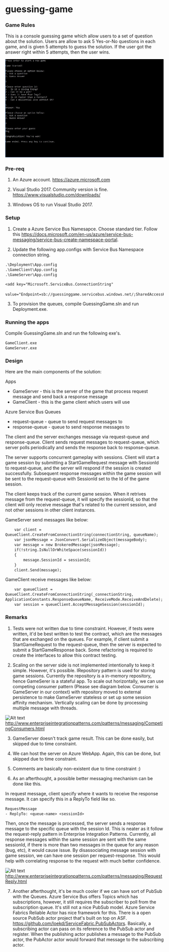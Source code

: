 # guessing-game


### Game Rules

This is a console guessing game which allow users to a set of question about the solution. Users are allow to ask 5 Yes-or-No questions in each game, and is given 5 attempts to guess the solution. If the user got the answer right within 5 attempts, then the user wins.

![Alt text](/GameScreenshot.jpg?raw=true "Optional Title")


### Pre-req

1. An Azure account.
https://azure.microsoft.com

2. Visual Studio 2017. Community version is fine.
https://www.visualstudio.com/downloads/

3. Windows OS to run Visual Studio 2017.


### Setup

1. Create a Azure Service Bus Namesapce. Choose standard tier.
Follow this https://docs.microsoft.com/en-us/azure/service-bus-messaging/service-bus-create-namespace-portal.

2. Update the following app.configs with Service Bus Namespace connection string.

```
.\Deployment\App.config
.\GameClient\App.config
.\GameServer\App.config
```

```
<add key="Microsoft.ServiceBus.ConnectionString"
  value="Endpoint=sb://guessinggame.servicebus.windows.net/;SharedAccessKeyName=RootManageSharedAccessKey;SharedAccessKey=h41Tu/CTd95bSXYym/EYoNNa0OGNBlbYTzdkpnFzFGw="/>
```

3. To provision the queues, compile GuessingGame.sln and run Deployment.exe.


### Running the apps

Compile GuessingGame.sln and run the following exe's.

```
GameClient.exe
GameServer.exe
```

### Design

Here are the main components of the solution:

Apps
* GameServer - this is the server of the game that process request message and send back a response message
* GameClient - this is the game client which users will use

Azure Service Bus Queues
* request-queue - queue to send request messages to
* response-queue - queue to send response messages to

The client and the server exchanges message via request-queue and response-queue. Client sends request messages to request-queue, which server polls periodically and sends the response back to response-queue.

The server supports concurrent gameplay with sessions. Client will start a game session by submitting a StartGameRequest message with SessionId to request-queue, and the server will respond if the session is created successfully. Subsequent response messages within the game session will be sent to the request-queue with SessionId set to the Id of the game session.

The client keeps track of the current game session. When it retrives message from the request-queue, it will specify the sessionId, so that the client will only receive message that's related to the current session, and not other sessions in other client instances.

GameServer send messages like below:
```
    var client = QueueClient.CreateFromConnectionString(connectionString, queueName);
    var jsonMessage = JsonConvert.SerializeObject(messageBody);
    var message = new BrokeredMessage(jsonMessage);
    if(!string.IsNullOrWhiteSpace(sessionId))
    {
        message.SessionId = sessionId;
    }
    client.Send(message);
```

GameClient receive messages like below:
```
    var queueClient = QueueClient.CreateFromConnectionString(_connectionString, ApplicationConstants.ResponseQueueName, ReceiveMode.ReceiveAndDelete);
    var session = queueClient.AcceptMessageSession(sessionId);
```


### Remarks

1. Tests were not written due to time constraint. However, if tests were written, it'd be best written to test the contract, which are the messages that are exchanged on the queues. For example, if client submit a StartGameRequest to the request-queue, then the server is expected to submit a StartGameResponse back. Some refactoring is required to create the interfaces to allow this contract testing.

2. Scaling on the server side is not implemented intentionally to keep it simple. However, it's possible. IRepository pattern is used for storing game sessions. Currently the repository is a in-memory repository, hence GameSerer is a stateful app. To scale out horizontally, we can use competing consumer pattern (Please see diagram below. Consumer is GameServer in our context) with repository moved to external persistence to make GameServer stateless or set up some session affinity mechanism. Vertically scaling can be done by processing multiple message with threads.

![Alt text](http://www.enterpriseintegrationpatterns.com/img/CompetingConsumers.gif?raw=true "Optional Title")
http://www.enterpriseintegrationpatterns.com/patterns/messaging/CompetingConsumers.html


3. GameServer doesn't track game result. This can be done easily, but skipped due to time constraint.

4. We can host the server on Azure WebApp. Again, this can be done, but skipped due to time constraint.

5. Comments are basically non-existent due to time constraint :)

6. As an afterthought, a possible better messaging mechanism can be done like this.

In request message, client specify where it wants to receive the response message. It can specify this in a ReplyTo field like so.

```
RequestMessage
- ReplyTo: <queue-name> <sessionId>
```

Then, once the message is processed, the server sends a response message to the specific queue with the session Id. This is neater as it follow the request-reply pattern in Enterprise Integration Patterns. Currently, all response messages within the same session are sent with the same sessionId, if there is more than two messages in the queue for any reason (bug, etc), it would cause issue. By disassociating message session with game session, we can have one session per request-response. This would help with correlating response to the request with much better confidence.

![Alt text](http://www.enterpriseintegrationpatterns.com/img/RequestReply.gif?raw=true "Optional Title")
http://www.enterpriseintegrationpatterns.com/patterns/messaging/RequestReply.html


7. Another afterthought, it's be much cooler if we can have sort of PubSub with the Queues. Azure Service Bus offers Topics which has subscriptions, however, it still requires the subscriber to poll from the subscription queue. It's still not a nice PubSub model. Azure Service Fabrics Reliable Actor has nice framework for this. There is a open source PubSub actor project that's built on top on ASF. https://github.com/loekd/ServiceFabric.PubSubActors. Basically, a subscribing actor can pass on its reference to the PubSub actor and register. When the publishing actor publishes a message to the PubSub actor, the PubActor actor would forward that message to the subscribing actor.


